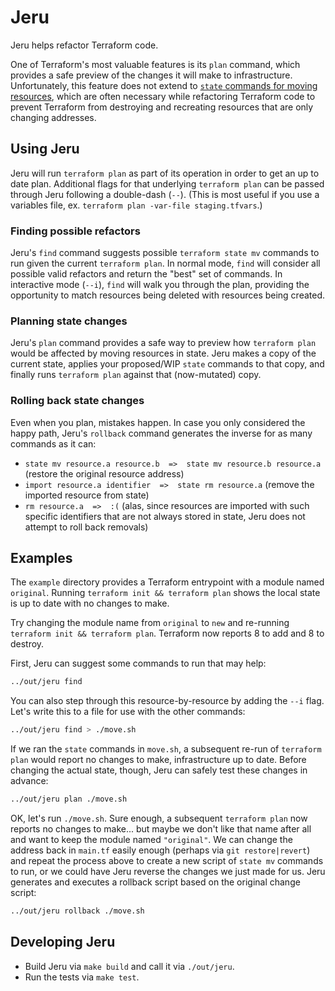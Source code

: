 # Jeru

Jeru helps refactor Terraform code.

One of Terraform's most valuable features is its `plan` command, which provides a safe preview of the changes it will make to infrastructure.
Unfortunately, this feature does not extend to [`state` commands for moving resources](https://www.terraform.io/docs/cli/state/move.html),
which are often necessary while refactoring Terraform code to prevent Terraform from destroying and recreating resources that are only changing addresses.


## Using Jeru

Jeru will run `terraform plan` as part of its operation in order to get an up to date plan.
Additional flags for that underlying `terraform plan` can be passed through Jeru following a double-dash (`--`).
(This is most useful if you use a variables file, ex. `terraform plan -var-file staging.tfvars`.)

### Finding possible refactors

Jeru's `find` command suggests possible `terraform state mv` commands to run given the current `terraform plan`.
In normal mode, `find` will consider all possible valid refactors and return the "best" set of commands.
In interactive mode (`--i`), `find` will walk you through the plan, providing the opportunity to match resources being deleted with resources being created.

### Planning state changes

Jeru's `plan` command provides a safe way to preview how `terraform plan` would be affected by moving resources in state.
Jeru makes a copy of the current state, applies your proposed/WIP `state` commands to that copy, and finally runs `terraform plan` against that (now-mutated) copy.

### Rolling back state changes

Even when you plan, mistakes happen.
In case you only considered the happy path, Jeru's `rollback` command generates the inverse for as many commands as it can:
- `state mv resource.a resource.b  =>  state mv resource.b resource.a` (restore the original resource address)
- `import resource.a identifier  =>  state rm resource.a` (remove the imported resource from state)
- `rm resource.a  =>  :(` (alas, since resources are imported with such specific identifiers that are not always stored in state, Jeru does not attempt to roll back removals)


## Examples

The `example` directory provides a Terraform entrypoint with a module named `original`.
Running `terraform init && terraform plan` shows the local state is up to date with no changes to make.

Try changing the module name from `original` to `new` and re-running `terraform init && terraform plan`.
Terraform now reports 8 to add and 8 to destroy.

First, Jeru can suggest some commands to run that may help:
```sh
../out/jeru find
```
You can also step through this resource-by-resource by adding the `--i` flag.
Let's write this to a file for use with the other commands:
```sh
../out/jeru find > ./move.sh
```

If we ran the `state` commands in `move.sh`, a subsequent re-run of `terraform plan` would report no changes to make, infrastructure up to date.
Before changing the actual state, though, Jeru can safely test these changes in advance:
```sh
../out/jeru plan ./move.sh
```

OK, let's run `./move.sh`.
Sure enough, a subsequent `terraform plan` now reports no changes to make... but maybe we don't like that name after all and want to keep the module named `"original"`.
We can change the address back in `main.tf` easily enough (perhaps via `git restore|revert`) and repeat the process above to create a new script of `state mv` commands to run,
or we could have Jeru reverse the changes we just made for us.
Jeru generates and executes a rollback script based on the original change script:
```sh
../out/jeru rollback ./move.sh
```


## Developing Jeru

- Build Jeru via `make build` and call it via `./out/jeru`.
- Run the tests via `make test`.
